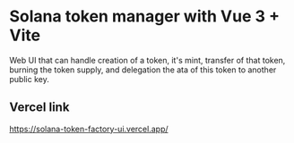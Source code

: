 # Solana token manager with Vue 3 + Vite

Web UI that can handle creation of a token, it's mint, transfer of that token, burning the token supply, and delegation the ata of this token to another public key.

## Vercel link
https://solana-token-factory-ui.vercel.app/
